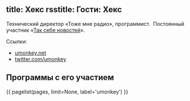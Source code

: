 title: Хекс
rsstitle: Гости: Хекс
---
Технический директор «Тоже мне радио», программист. 
Постоянный участник «[Так себе новостей](/news.html)».

Ссылки:

- [umonkey.net](http://umonkey.net/)
- [twitter.com/umonkey](http://twitter.com/umonkey)


## Программы с его участием

{{ pagelist(pages, limit=None, label='umonkey') }}
